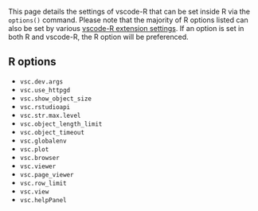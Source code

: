 This page details the settings of vscode-R that can be set inside R via the `options()` command. Please note that the majority of R options listed can also be set by various [vscode-R extension settings](https://github.com/REditorSupport/vscode-R/wiki/Extension-settings). If an option is set in both R and vscode-R, the R option will be preferenced.

## R options

- `vsc.dev.args`
- `vsc.use_httpgd`
- `vsc.show_object_size`
- `vsc.rstudioapi`
- `vsc.str.max.level`
- `vsc.object_length_limit`
- `vsc.object_timeout`
- `vsc.globalenv`
- `vsc.plot`
- `vsc.browser`
- `vsc.viewer`
- `vsc.page_viewer`
- `vsc.row_limit`
- `vsc.view`
- `vsc.helpPanel`
